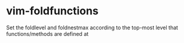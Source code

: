 # vim-foldfunctions
Set the foldlevel and foldnestmax according to the top-most level that functions/methods are defined at
